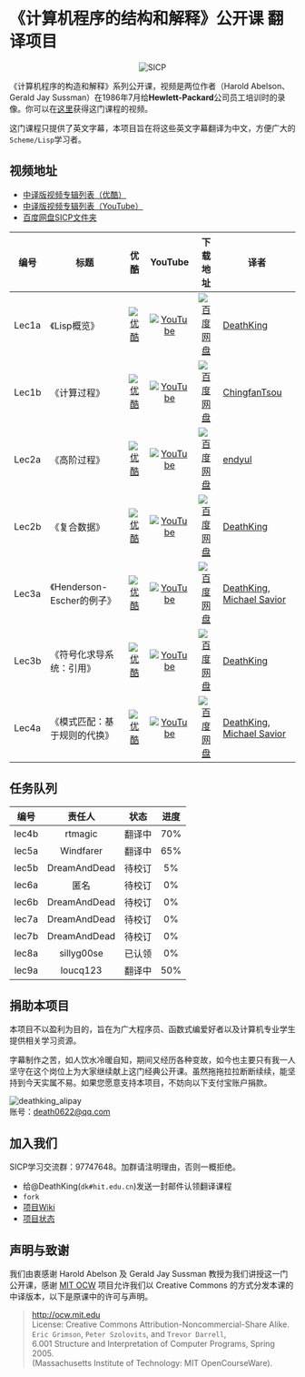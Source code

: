 # 《计算机程序的结构和解释》公开课 翻译项目

<p align="center">
  <img src="http://groups.csail.mit.edu/mac/classes/6.001/abelson-sussman-lectures/wizard.jpg" alt="SICP"/>
</p>

《计算机程序的构造和解释》系列公开课，视频是两位作者（Harold Abelson、Gerald Jay Sussman）在1986年7月给**Hewlett-Packard**公司员工培训时的录像。你可以在[这里](http://ocw.mit.edu/OcwWeb/Electrical-Engineering-and-Computer-Science/6-001Spring-2005/CourseHome/index.htm)获得这门课程的视频。

这门课程只提供了英文字幕，本项目旨在将这些英文字幕翻译为中文，方便广大的`Scheme/Lisp`学习者。

## 视频地址

+ [中译版视频专辑列表（优酷）](http://www.youku.com/playlist_show/id_18958522.html)
+ [中译版视频专辑列表（YouTube）](https://www.youtube.com/playlist?list=PLkEwH_Z2WOlppy8oUfrGwFVlOuKyo3RO_)
+ [百度网盘SICP文件夹](http://pan.baidu.com/s/1bnvO3vT)


| 编号 | 标题 | 优酷 | YouTube | 下载地址 | 译者 |
| ---- | ---- |:----:|:-------:|:--------:| ---- |
| Lec1a | 《Lisp概览》 | [![优酷](https://cloud.githubusercontent.com/assets/895809/7487453/7ad84a02-f3ea-11e4-9af4-2f8c4dc8679d.png)](http://v.youku.com/v_show/id_XNTEzMDAyMTU2.html) | [![YouTube](https://cloud.githubusercontent.com/assets/895809/7487454/7bcde098-f3ea-11e4-85be-d267459c4974.png)](https://www.youtube.com/watch?v=iG6eVomFrhE) | [![百度网盘](https://cloud.githubusercontent.com/assets/895809/7487452/7aca0af0-f3ea-11e4-97a2-9ad4af3c6e2e.png)](http://pan.baidu.com/s/1kTmeMgR) | [DeathKing](https://github.com/DeathKing) |
| Lec1b | 《计算过程》 | [![优酷](https://cloud.githubusercontent.com/assets/895809/7487453/7ad84a02-f3ea-11e4-9af4-2f8c4dc8679d.png)](http://v.youku.com/v_show/id_XNTMxODY1NTg4.html) | [![YouTube](https://cloud.githubusercontent.com/assets/895809/7487454/7bcde098-f3ea-11e4-85be-d267459c4974.png)](https://www.youtube.com/watch?v=sVErWRt8dG4) | [![百度网盘](https://cloud.githubusercontent.com/assets/895809/7487452/7aca0af0-f3ea-11e4-97a2-9ad4af3c6e2e.png)](http://pan.baidu.com/s/1o6G0Qgi) | [ChingfanTsou](https://github.com/ChingfanTsou) |
| Lec2a | 《高阶过程》 | [![优酷](https://cloud.githubusercontent.com/assets/895809/7487453/7ad84a02-f3ea-11e4-9af4-2f8c4dc8679d.png)](http://v.youku.com/v_show/id_XNzAzNjI1NjU2.html) | [![YouTube](https://cloud.githubusercontent.com/assets/895809/7487454/7bcde098-f3ea-11e4-85be-d267459c4974.png)](https://www.youtube.com/watch?v=A-uHMbrAvmQ) | [![百度网盘](https://cloud.githubusercontent.com/assets/895809/7487452/7aca0af0-f3ea-11e4-97a2-9ad4af3c6e2e.png)](http://pan.baidu.com/s/1jG3HI8A) | [endyul](https://github.com/endyul) |
| Lec2b | 《复合数据》 | [![优酷](https://cloud.githubusercontent.com/assets/895809/7487453/7ad84a02-f3ea-11e4-9af4-2f8c4dc8679d.png)](http://v.youku.com/v_show/id_XNzAzNjg4Mjk2.html) | [![YouTube](https://cloud.githubusercontent.com/assets/895809/7487454/7bcde098-f3ea-11e4-85be-d267459c4974.png)](https://www.youtube.com/watch?v=ggXt3Tmd1oY) | [![百度网盘](https://cloud.githubusercontent.com/assets/895809/7487452/7aca0af0-f3ea-11e4-97a2-9ad4af3c6e2e.png)](http://pan.baidu.com/s/1o6HgNgu) | [DeathKing](https://github.com/DeathKing) |
| Lec3a | 《Henderson-Escher的例子》 | [![优酷](https://cloud.githubusercontent.com/assets/895809/7487453/7ad84a02-f3ea-11e4-9af4-2f8c4dc8679d.png)](http://v.youku.com/v_show/id_XODk4NjUwODMy.html) | [![YouTube](https://cloud.githubusercontent.com/assets/895809/7487454/7bcde098-f3ea-11e4-85be-d267459c4974.png)](https://www.youtube.com/watch?v=zpXX64Bi2tM) | [![百度网盘](https://cloud.githubusercontent.com/assets/895809/7487452/7aca0af0-f3ea-11e4-97a2-9ad4af3c6e2e.png)](http://pan.baidu.com/s/1bnHBWmz) | [DeathKing](https://github.com/DeathKing), [Michael Savior](https://github.com/mut0u) |
| Lec3b | 《符号化求导系统：引用》 | [![优酷](https://cloud.githubusercontent.com/assets/895809/7487453/7ad84a02-f3ea-11e4-9af4-2f8c4dc8679d.png)](http://v.youku.com/v_show/id_XODk4NjUwODA0.html) | [![YouTube](https://cloud.githubusercontent.com/assets/895809/7487454/7bcde098-f3ea-11e4-85be-d267459c4974.png)](https://www.youtube.com/watch?v=XF5oixi2CTM) | [![百度网盘](https://cloud.githubusercontent.com/assets/895809/7487452/7aca0af0-f3ea-11e4-97a2-9ad4af3c6e2e.png)](http://pan.baidu.com/s/1o6Jry9G) | [DeathKing](https://github.com/DeathKing) |
| Lec4a | 《模式匹配：基于规则的代换》 | [![优酷](https://cloud.githubusercontent.com/assets/895809/7487453/7ad84a02-f3ea-11e4-9af4-2f8c4dc8679d.png)](http://v.youku.com/v_show/id_XMTM4NTY5NzE3Ng.html) | [![YouTube](https://cloud.githubusercontent.com/assets/895809/7487454/7bcde098-f3ea-11e4-85be-d267459c4974.png)](#) | [![百度网盘](https://cloud.githubusercontent.com/assets/895809/7487452/7aca0af0-f3ea-11e4-97a2-9ad4af3c6e2e.png)](http://pan.baidu.com/s/1c0Hjs1U) | [DeathKing](https://github.com/DeathKing), [Michael Savior](https://github.com/mut0u) |


## 任务队列

|  编号  | 责任人     | 状态 | 进度 |
|:-----:|:---------:|:----:|:-------:|
| lec4b | rtmagic   | 翻译中 | 70% |
| lec5a | Windfarer | 翻译中 | 65% |
| lec5b | DreamAndDead | 待校订 | 5%  |
| lec6a | 匿名       | 待校订 | 0%  |
| lec6b | DreamAndDead | 待校订 | 0%  |
| lec7a | DreamAndDead | 待校订 | 0%  |
| lec7b | DreamAndDead | 待校订 | 0%  |
| lec8a | sillyg00se | 已认领 | 0%  |
| lec9a | loucq123  | 翻译中 | 50% |

## 捐助本项目

本项目不以盈利为目的，旨在为广大程序员、函数式编爱好者以及计算机专业学生提供相关学习资源。

字幕制作之苦，如人饮水冷暖自知，期间又经历各种变故，如今也主要只有我一人坚守在这个岗位上为大家继续献上这门经典公开课。虽然拖拖拉拉断断续续，能坚持到今天实属不易。如果您愿意支持本项目，不妨向以下支付宝账户捐款。

![deathking_alipay](https://cloud.githubusercontent.com/assets/895809/6343830/b3840a8c-bc2a-11e4-931e-dbed22ffca99.png)  
账号：death0622@qq.com


## 加入我们

SICP学习交流群：97747648。加群请注明理由，否则一概拒绝。

+ 给@DeathKing(`dk#hit.edu.cn`)发送一封邮件认领翻译课程
+ `fork`
+ [项目Wiki](https://github.com/DeathKing/Learning-SICP/wiki)
+ [项目状态](https://github.com/DeathKing/Learning-SICP/wiki/%E9%A1%B9%E7%9B%AE%E7%8A%B6%E6%80%81)


## 声明与致谢

我们由衷感谢 Harold Abelson 及 Gerald Jay Sussman 教授为我们讲授这一门公开课，感谢 [MIT OCW](http://ocw.mit.edu ) 项目允许我们以 Creative Commons 的方式分发本课的中译版本，以下是原课中的许可与声明。

> http://ocw.mit.edu  
> License: Creative Commons Attribution-Noncommercial-Share Alike.  
> `Eric Grimson`, `Peter Szolovits`, and `Trevor Darrell`,   
> 6.001 Structure and Interpretation of Computer Programs, Spring 2005.  
> (Massachusetts Institute of Technology: MIT OpenCourseWare).  
